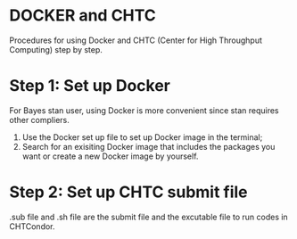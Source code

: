 # DOCKER and CHTC
Procedures for using Docker and CHTC (Center for High Throughput Computing) step by step.

# Step 1: Set up Docker
For Bayes stan user, using Docker is more convenient since stan requires other compliers.
1. Use the Docker set up file to set up Docker image in the terminal;
2. Search for an exisiting Docker image that includes the packages you want or create a new Docker image by yourself.

# Step 2: Set up CHTC submit file
.sub file and .sh file are the submit file and the excutable file to run codes in CHTCondor.
